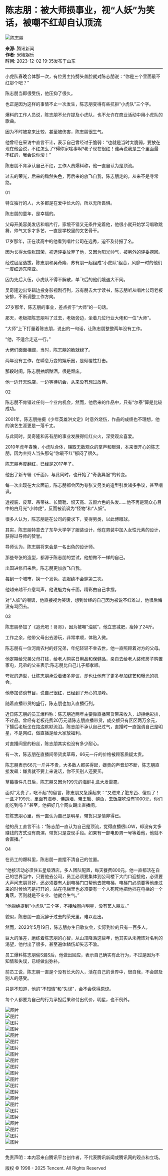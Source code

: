 # 陈志朋：被大师损事业，视“人妖”为笑话，被嘲不红却自认顶流

![陈志朋](https://inews.gtimg.com/newsapp_bt/0/0522140926837_6113/0)

**来源:** 腾讯新闻  
**作者:** 米椒娱乐  
**时间:** 2023-12-02 19:35发布于山东  

---

小虎队春晚合体那一次，有位男主持劈头盖脸就对陈志朋说：“你是三个里面最不红那个吧？”

陈志朋当即很受伤，他压抑了很久。

也正是因为这样的事情不止一次发生，陈志朋变得有些抗拒“小虎队”三个字。

爆料的工作人员说，陈志朋不允许提及小虎队，也不允许在商业活动中用小虎队的歌曲。

因为不时被拿来比较，甚至被伤害，陈志朋很生气。

他曾经在采访中直言不讳，表示自己曾经过于脆弱：“也就是当时太脆弱，要放在现在他会说，不红怎么了?碍你家啥事啊?老子现在很红！谁再说我是三个里面最不红的，我会说你滚！”

陈志朋不肯承认自己不红，工作人员爆料称，他一直自认为是顶流。

过去的荣光，后来的黯然失色，再后来的放飞自我，陈志朋走的，从来不是寻常路。

01

特立独行的人，大多都是在爱中长大的，所以无所畏惧。

陈志朋的童年，是幸福的。

父母开美容美发店和唱片行，家境不错又无条件宠着他，他很小就开始学习唱歌跳舞，帅气又多才多艺，一直是学校里的文艺骨干。

17岁那年，正在读高中的他看到唱片公司在选秀，迫不及待报了名。

因为长得太像张国荣，初选评委放弃了他，又因为阳光帅气，被另外的评委捞回。

经过层层选拔，陈志朋和吴奇隆、苏有朋一起组成“小虎队”组合，风靡一时的他们一度红透东南亚。

因为先后入伍，小虎队不得不解散，单飞后的他们境遇大不同。

吴奇隆边出专辑边投身影视剧行列，苏有朋去大学读书，陈志朋听从唱片公司老板安排，不断调整工作方向。

27岁那年，陈志朋的事业，差点折于“大师”的一句话。

那天，老板把陈志朋叫了过去，老板旁边，坐着几位行业大佬和一位“大师”。

“大师”上下打量着陈志朋，说出的一句话，让陈志朋整整两年没有工作。

“他，不适合走这一行。”

大佬们面面相觑，当时，陈志朋的脸就绿了。

两年没有工作，在瞬息万变的娱乐圈，是倾覆性打击。

那段时间，陈志朋抽烟酗酒，很是颓废。

他一边开天珠店，一边等待机会，从来没有想过放弃。

02

陈志朋不肯错过任何一个业内机会，然而，他后来的作品中，只有“尔泰”算是比较成功。

2001年，陈志朋拍摄《少年英雄洪文定》时意外烧伤，作品的成绩也不理想，他的演艺生涯更是一落千丈。

与此同时，吴奇隆和苏有朋的事业发展得红红火火，深受观众喜爱。

2010年虎年春晚，小虎队合体，赚取无数观众的掌声和眼泪，本来很开心的陈志朋，因为主持人当头那句“你最不红”郁闷了很久。

陈志朋再度翻红，已经是2017年了。

他出了新专辑《千面》，与此同时，也开始了“奇装异服”的转变。

每一次出现在大众面前，陈志朋都会因为夸张又另类的造型引发诸多争议，甚至嘲讽。

透视装、皮草、吊带袜、长筒靴、恨天高、五颜六色的头发……他不再是观众心目中的白月光“小帅虎”，反而被讥讽为“怪物”和“人妖”。

很多人认为，陈志朋是在公司的要求下，变得另类，以此博眼球。

其实，陈志朋特意去了东华大学学了服装设计，他在男装中加入女性元素的设计，获得过导师的赞誉。

导师认为，陈志朋将来会是一名出色的设计师。

那些夸张的造型，都源于陈志朋的尝试，他想做不一样的自己。

出国进修归来后，陈志朋更加放飞自我。

每到一个城市，换一个发色，衣服绝不会穿第二次。

他越来越不介意骂声，他说魅力有千面，精彩由自己拿捏。

对“人妖”的嘲讽，他直接视为笑话，想到曾经的自己因为被说不红难过，他很后悔没有骂回去。

03

陈志朋参加了《追光吧！哥哥》，因为被嘲“油腻”，他立志减肥，瘦掉了24斤。

工作之余，他带父母出去游玩，非常孝顺，体贴入微。

陈志朋有一位河南农村的好兄弟，年纪轻轻不幸去世，他一直照顾着对方的父母。

他定期给兄弟父母打钱，给老人购买日用品和保健品，亲自去给老人装修房子购置家电，兄弟的父亲表示:陈志朋比自己儿子都孝顺。

夸张的造型，让陈志朋承受着诸多非议，却也让他有了更多参加综艺和曝光的机会。

他参加访谈节目，说自己很红，已经到了开心的顶峰。

随着直播带货的盛行，陈志朋也加入直播行列。

近日陈志朋的员工爆料称：陈志朋近两年主要靠直播带货带来收入，却拒绝彩排，不过品。曾经有老板花费20万元请陈志朋直播带货，成交额只有区区两万余元，下播后老板坐在路边默默流泪。陈志朋不承认自己过气，直播时一直强调自己是明星，不是网红，做直播是给大家放福利。

对直播间里的粉丝，陈志朋其实也没有多少耐心。

有一次，陈志朋在直播间带货卖草莓，66元一斤的价格被顾客质疑太贵。

陈志朋表示66元一斤并不贵，大多数人都买得起，嫌贵的声音却不断，陈志朋直接发飙：嫌贵就不要上来说话，你不买别人还要买。

草莓事件几日后，陈志朋又因为199元的海鲜礼盒大发雷霆。

面对“太贵了，吃不起”的留言，陈志朋又急躁起来：“又进来了脏东西、傻瓜了！一盒才199元，里面有海参、佛跳墙、帝王蟹、鲍鱼，去饭店吃没有1000元，你们能吃到吗？”甚至，他把好几个网友踢出直播间。

在陈志朋心里，他一直认为自己是明星，带货只是情非得已。

他的员工直言不讳：“陈志朋一直认为自己是顶流，觉得直播很LOW，却没有太多赚钱的方式没有商演，带货只是变现手段。如果有一部电影男一号等着他，他就不会直播。”

04

在员工的爆料里，陈志朋一直摆不清自己的位置。

“他接活动必须住五星级酒店，多人团队配置，每天餐费800元。他一直都活在自己的世界当中，只要他去公司，员工必须要集体到公司楼下大门口迎接他，必须要大声问志朋哥好，还必须要有人到电梯门口帮他去按电梯，电梯门必须要等他走过来的时候恰巧是打开的，站在电梯里也必须要有一个人死死地把他挡在电梯的一个角落，否则就是不专业、他就会生气。”

“他拒绝提到“小虎队”三个字，不接触圈内明星，没有艺人朋友。”

貌似，陈志朋一直沉醉于过去的荣光里，难以走出。

然而，2023年5月19日，陈志朋办生日歌友会，实际到位的只有一百多人。

巨大的落差，磨练着陈志朋的心智，从山顶降落这些年，他其实从未掩饰对名利的渴望，他付出了很多，甚至遍体鳞伤却矢志不渝。

员工爆料陈志朋偷S漏S后，他做出回应，表示自己确实有此行为，不过是因为不知情和失误，已经做出弥补。

前员工说，陈志朋一直是个没有长大的人，活在自己的世界中，很自我，不会顾及别人的感受。

只是不知道，他的“不知情”和“失误”，会不会获得原谅。

每个人都要为自己的行为承担后果和付出代价，明星，也不例外。

![图片](https://inews.gtimg.com/news_bt/OLmH3tEnMu51QOQG-hmDAdoYZrY-gNqu4wa0cZa4g5m6EAA/641)  
![图片](https://inews.gtimg.com/news_bt/OSd7tLSwwg2MwUp9ti9PLq1i2iRymf7XgdQ5BNUGl_5mgAA/641)  
![图片](https://inews.gtimg.com/news_bt/O0sSsR8gcqtDILK2eHTU_mXeoYOPQ2A7TjZHT-wUYfQU0AA/641)  
![图片](https://inews.gtimg.com/news_bt/OuqhywcJjV--M_qKFd0n8H7I9SWmL_EaRxKFY6W9YEXN4AA/641)  
![图片](https://inews.gtimg.com/news_bt/OL-Kmqc37M8l5Ma6BumzF_DW2UK7FrOqVnwQf-Yq51mmgAA/641)  
![图片](https://inews.gtimg.com/news_bt/O2dxyovbEsR2unAYNUMf9LCvDycKFBhOt_xxVZntxheOAAA/641)  
![图片](https://inews.gtimg.com/news_bt/OvRtllrLrD5LhXLbKdpRLYmHaTCZrsL1MA6BQzTkK3SEYAA/641)  
![图片](https://inews.gtimg.com/news_bt/ON6QsmH_N8uPsRqwC-VcdJrOxWPhlX-Qu2SkvOu0qFCZ4AA/641)  
![图片](https://inews.gtimg.com/news_bt/OvjvfjqErua8Ua9YL6V0UXyxD4wI9i4E8k2CzpNgkbGvMAA/641)  
![图片](https://inews.gtimg.com/news_bt/Or7q2k1uIaafShr4kzbvVorJRSw9zyL_ceSaVrB4BBUnQAA/641)  
![图片](https://inews.gtimg.com/news_bt/O8-7tvULYhu0HqVZIy8B0d1fcV3CKcyO8LTyu9HU2UYq4AA/641)  
![图片](https://inews.gtimg.com/news_bt/OhfPGB3RhGIkSwcf8iaGr29FLciL0jc3zu-wHdmj8VPTQAA/641)  
![图片](https://inews.gtimg.com/news_bt/OeBZv53tLC34IOS5Qm1bPHF4SWScNZyOkFS0hAFgnrdMsAA/641)  
![图片](https://inews.gtimg.com/news_bt/OR5i6YU0omuzcVPvVFojkQ3cymDx6aJBV-x2HdLDcAikcAA/641)  
![图片](https://inews.gtimg.com/news_bt/OYk5WTpCanDF0Xc94326UqtrVJq0DjioKIP_7o2otTR9kAA/641)  
![图片](https://inews.gtimg.com/news_bt/OXLiV_tW-C1a3enFtECuy2bp8ciYAmdAYjKiBGNoO75HIAA/641)  
![图片](https://inews.gtimg.com/news_bt/OuP73huNzfjamVe20yLfRjjsFAhbWEAJroC3CoPRKaipAAA/641)  
![图片](https://inews.gtimg.com/news_bt/OKSB3ywUIeUjSIiR8BpCqosSa5ELHOZ6WEfuystYiYlE8AA/641)  
![图片](https://inews.gtimg.com/news_bt/Oh3qVabjvGYm4MwnzO_PrmewHNF-e2BLuwvtI4OYd51OsAA/1000)  
![图片](https://inews.gtimg.com/news_bt/O50X1RxmdsYUyDaIJRxDkxJQu0jKcl_xegXfEIpvzni1EAA/641)  
![图片](https://inews.gtimg.com/news_bt/OZSh0baXq3Q2CvFCnVIsfkXI4_SJL0Ivauu7jDG8x2B_IAA/641)  
![图片](https://inews.gtimg.com/news_bt/OlxbO4g70vESf6axUiiJ8FksPzuY86p47vbk5gStNsZgcAA/641)  

---

免责声明：本内容来自腾讯平台创作者，不代表腾讯新闻或腾讯网的观点和立场。  

版权 © 1998 - 2025 Tencent. All Rights Reserved
<!-- tcd_original_link https://news.qq.com/rain/a/20231202A0757200 -->
